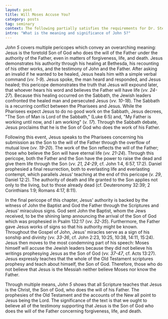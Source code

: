 ```yaml
---
layout: post
title: Will Moses Accuse You?
category: posts
tag: seminary
context: The following partially satisfies the requirements for Dr. Steven McKinion's Biblical Hermeneutics class at Southeastern Baptist Theological Seminary.
intro: "What is the meaning and significance of John 5?"
---
```


<cite class='bibleref' title='John 5'>John 5</cite> covers multiple pericopes which convey an overarching meaning: Jesus is the foretold Son of God who does the will of the Father under the authority of the Father, even in matters of forgiveness, life, and death. Jesus demonstrates his authority through his healing at Bethesda, his recounting of his other works, and the testimony of John and the Father.
After asking an invalid if he wanted to be healed, Jesus heals him with a simple verbal command (<cite class='bibleref' title='John 5:1-9'>vv. 1-9</cite>). Jesus spoke, the man heard and responded, and Jesus healed; this pericope demonstrates the truth that Jesus will expound later, that whoever hears his word and believes the Father will have life (<cite class='bibleref' title='John 5:24-27'>vv. 24-27</cite>). Because this healing occurred on the Sabbath, the Jewish leaders confronted the healed man and persecuted Jesus (<cite class='bibleref' title='John 5:10-18'>vv. 10-18</cite>). The Sabbath is a recurring conflict between the Pharisees and Jesus. While the Pharisees expect Jesus to do no good work on the Sabbath, Jesus decrees, "The Son of Man is Lord of the Sabbath," (Luke 6:5) and, "My Father is working until now, and I am working" (<cite class='bibleref' title='John 5:17'>v. 17</cite>). Through the Sabbath debate, Jesus proclaims that he is the Son of God who does the work of his Father.

Following this event, Jesus speaks to the Pharisees concerning his submission as the Son to the will of the Father through the overflow of mutual love (<cite class='bibleref' title='John 5:19-20'>vv. 19-20</cite>). The work of the Son reflects the will of the Father; those who believe the Son will have eternal life (<cite class='bibleref' title='John 5:21-24'>vv. 21-24</cite>). Through this pericope, both the Father and the Son have the power to raise the dead and give them life through the Son (<cite class='bibleref' title='John 5:21,24-29'>vv. 21, 24-29</cite>, cf. John 1:4, 6:57, 17:2). Daniel prophesied a final resurrection, both to everlasting life and everlasting contempt, which parallels Jesus' teaching at the end of this pericope (<cite class='bibleref' title='John 5:29'>v. 29</cite>, Daniel 12:2). The authority of death and life granted to the Son applies not only to the living, but to those already dead (cf. Deuteronomy 32:39; 2 Corinthians 1:9; Romans 4:17, 8:11).

In the final pericope of this chapter, Jesus' authority is backed by the witness of John the Baptist and God the Father through the Scriptures and Jesus' miraculous signs. God sent John the Baptist, whom the Jews received, to be the shining lamp announcing the arrival of the Son of God which was prophesied in Psalm 132:17 (<cite class='bibleref' title='John 5:32-35'>vv. 32-35</cite>). Furthermore, the Father gave Jesus works of signs so that his authority might be known. Throughout the Gospel of John, Jesus' miracles serve as a sign of his sonship and divinity (<cite class='bibleref' title='John 5:33-36'>vv. 33-36</cite>, cf. John 2:23, 10:25, 10:38, 14:11, 15:24). Jesus then moves to the most condemning part of his speech: Moses himself will accuse the Jewish leaders because they did not believe his writings prophesying Jesus as the Son of God (<cite class='bibleref' title='John 5:37-47'>vv. 37-47</cite>, cf. Acts 13:27). Jesus expressly teaches that the whole of the Old Testament scriptures prophesy and teach about himself, the Son of God. Therefore, those who do not believe that Jesus is the Messiah neither believe Moses nor know the Father.

Through multiple means, <cite class='bibleref' title='John 5'>John 5</cite> shows that all Scripture teaches that Jesus is the Christ, the Son of God, who does the will of his Father. The prophesies of the Old Testament and the accounts of the New all point to Jesus being the Lord. The significance of the text is that we ought to believe all of the testimony supporting that Jesus is the Son of God who does the will of the Father concerning forgiveness, life, and death.
